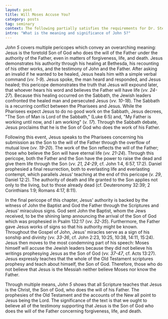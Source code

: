 ```yaml
---
layout: post
title: Will Moses Accuse You?
category: posts
tag: seminary
context: The following partially satisfies the requirements for Dr. Steven McKinion's Biblical Hermeneutics class at Southeastern Baptist Theological Seminary.
intro: "What is the meaning and significance of John 5?"
---
```


<cite class='bibleref' title='John 5'>John 5</cite> covers multiple pericopes which convey an overarching meaning: Jesus is the foretold Son of God who does the will of the Father under the authority of the Father, even in matters of forgiveness, life, and death. Jesus demonstrates his authority through his healing at Bethesda, his recounting of his other works, and the testimony of John and the Father.
After asking an invalid if he wanted to be healed, Jesus heals him with a simple verbal command (<cite class='bibleref' title='John 5:1-9'>vv. 1-9</cite>). Jesus spoke, the man heard and responded, and Jesus healed; this pericope demonstrates the truth that Jesus will expound later, that whoever hears his word and believes the Father will have life (<cite class='bibleref' title='John 5:24-27'>vv. 24-27</cite>). Because this healing occurred on the Sabbath, the Jewish leaders confronted the healed man and persecuted Jesus (<cite class='bibleref' title='John 5:10-18'>vv. 10-18</cite>). The Sabbath is a recurring conflict between the Pharisees and Jesus. While the Pharisees expect Jesus to do no good work on the Sabbath, Jesus decrees, "The Son of Man is Lord of the Sabbath," (Luke 6:5) and, "My Father is working until now, and I am working" (<cite class='bibleref' title='John 5:17'>v. 17</cite>). Through the Sabbath debate, Jesus proclaims that he is the Son of God who does the work of his Father.

Following this event, Jesus speaks to the Pharisees concerning his submission as the Son to the will of the Father through the overflow of mutual love (<cite class='bibleref' title='John 5:19-20'>vv. 19-20</cite>). The work of the Son reflects the will of the Father; those who believe the Son will have eternal life (<cite class='bibleref' title='John 5:21-24'>vv. 21-24</cite>). Through this pericope, both the Father and the Son have the power to raise the dead and give them life through the Son (<cite class='bibleref' title='John 5:21,24-29'>vv. 21, 24-29</cite>, cf. John 1:4, 6:57, 17:2). Daniel prophesied a final resurrection, both to everlasting life and everlasting contempt, which parallels Jesus' teaching at the end of this pericope (<cite class='bibleref' title='John 5:29'>v. 29</cite>, Daniel 12:2). The authority of death and life granted to the Son applies not only to the living, but to those already dead (cf. Deuteronomy 32:39; 2 Corinthians 1:9; Romans 4:17, 8:11).

In the final pericope of this chapter, Jesus' authority is backed by the witness of John the Baptist and God the Father through the Scriptures and Jesus' miraculous signs. God sent John the Baptist, whom the Jews received, to be the shining lamp announcing the arrival of the Son of God which was prophesied in Psalm 132:17 (<cite class='bibleref' title='John 5:32-35'>vv. 32-35</cite>). Furthermore, the Father gave Jesus works of signs so that his authority might be known. Throughout the Gospel of John, Jesus' miracles serve as a sign of his sonship and divinity (<cite class='bibleref' title='John 5:33-36'>vv. 33-36</cite>, cf. John 2:23, 10:25, 10:38, 14:11, 15:24). Jesus then moves to the most condemning part of his speech: Moses himself will accuse the Jewish leaders because they did not believe his writings prophesying Jesus as the Son of God (<cite class='bibleref' title='John 5:37-47'>vv. 37-47</cite>, cf. Acts 13:27). Jesus expressly teaches that the whole of the Old Testament scriptures prophesy and teach about himself, the Son of God. Therefore, those who do not believe that Jesus is the Messiah neither believe Moses nor know the Father.

Through multiple means, <cite class='bibleref' title='John 5'>John 5</cite> shows that all Scripture teaches that Jesus is the Christ, the Son of God, who does the will of his Father. The prophesies of the Old Testament and the accounts of the New all point to Jesus being the Lord. The significance of the text is that we ought to believe all of the testimony supporting that Jesus is the Son of God who does the will of the Father concerning forgiveness, life, and death.
